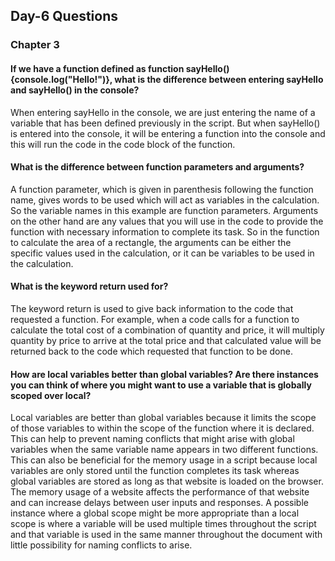 ## Day-6 Questions
### Chapter 3
#### If we have a function defined as function sayHello(){console.log("Hello!")}, what is the difference between entering sayHello and sayHello() in the console?

When entering sayHello in the console, we are just entering the name of a variable that has been defined previously in the script.  But when sayHello() is entered into the console, it will be entering a function into the console and this will run the code in the code block of the function.  

#### What is the difference between function parameters and arguments?

A function parameter, which is given in parenthesis following the function name, gives words to be used which will act as variables in the calculation.  So the variable names in this example are function parameters.  Arguments on the other hand are any values that you will use in the code to provide the function with necessary information to complete its task.  So in the function to calculate the area of a rectangle, the arguments can be either the specific values used in the calculation, or it can be variables to be used in the calculation.

#### What is the keyword return used for?

The keyword return is used to give back information to the code that requested a function.  For example, when a code calls for a function to calculate the total cost of a combination of quantity and price, it will multiply quantity by price to arrive at the total price and that calculated value will be returned back to the code which requested that function to be done.  

#### How are local variables better than global variables? Are there instances you can think of where you might want to use a variable that is globally scoped over local?

Local variables are better than global variables because it limits the scope of those variables to within the scope of the function where it is declared.  This can help to prevent naming conflicts that might arise with global variables when the same variable name appears in two different functions.  This can also be beneficial for the memory usage in a script because local variables are only stored until the function completes its task whereas global variables are stored as long as that website is loaded on the browser.  The memory usage of a website affects the performance of that website and can increase delays between user inputs and responses.  A possible instance where a global scope might be more appropriate than a local scope is where a variable will be used multiple times throughout the script and that variable is used in the same manner throughout the document with little possibility for naming conflicts to arise.
